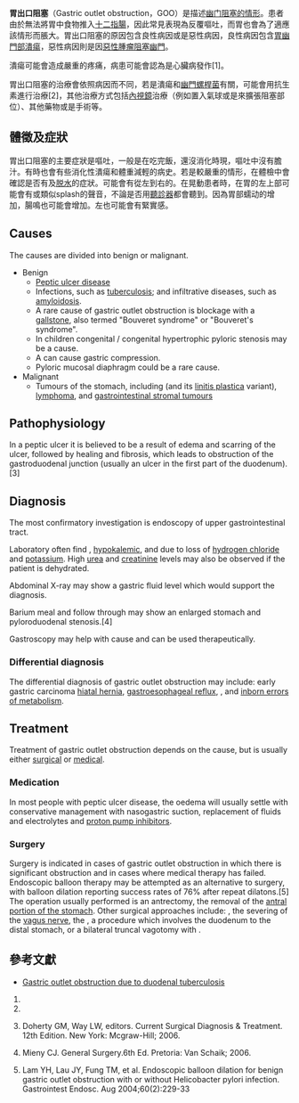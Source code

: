 **胃出口阻塞**（Gastric outlet obstruction，GOO）是描述[幽门阻塞的情形](https://zh.wikipedia.org/wiki/幽门 "wikilink")。患者由於無法將胃中食物推入[十二指腸](https://zh.wikipedia.org/wiki/十二指腸 "wikilink")，因此常見表現為反覆嘔吐，而胃也會為了適應該情形而脹大。胃出口阻塞的原因包含良性病因或是惡性病因，良性病因包含[胃幽門部潰瘍](../Page/胃及十二指肠潰瘍.md "wikilink")，惡性病因則是因[惡性腫瘤阻塞幽門](https://zh.wikipedia.org/wiki/惡性腫瘤 "wikilink")。

潰瘍可能會造成嚴重的疼痛，病患可能會認為是心臟病發作\[1\]。

胃出口阻塞的治療會依照病因而不同，若是潰瘍和[幽門螺桿菌](../Page/幽門螺桿菌.md "wikilink")有關，可能會用抗生素進行治療\[2\]，其他治療方式包括[內視鏡](../Page/內視鏡.md "wikilink")治療（例如置入氣球或是來擴張阻塞部位）、其他藥物或是手術等。

## 體徵及症狀

胃出口阻塞的主要症狀是嘔吐，一般是在吃完飯，還沒消化時現，嘔吐中沒有膽汁。有時也會有些消化性潰瘍和體重減輕的病史。若是較嚴重的情形，在體檢中會確認是否有及[脱水](../Page/脱水.md "wikilink")的症狀。可能會有從左到右的。在晃動患者時，在胃的左上部可能會有或類似splash的聲音，不論是否用[聽診器](../Page/聽診器.md "wikilink")都會聽到。因為胃部蠕动的增加，腸鳴也可能會增加。左也可能會有緊實感。

## Causes

The causes are divided into benign or malignant.

  - Benign
      - [Peptic ulcer disease](../Page/胃及十二指肠潰瘍.md "wikilink")
      - Infections, such as [tuberculosis](../Page/结核病.md "wikilink"); and infiltrative diseases, such as [amyloidosis](../Page/淀粉样变.md "wikilink").
      - A rare cause of gastric outlet obstruction is blockage with a [gallstone](../Page/膽石症.md "wikilink"), also termed "Bouveret syndrome" or "Bouveret's syndrome".
      - In children congenital  / congenital hypertrophic pyloric stenosis may be a cause.
      - A  can cause gastric compression.
      - Pyloric mucosal diaphragm could be a rare cause.
  - Malignant
      - Tumours of the stomach, including  (and its [linitis plastica](../Page/革囊胃.md "wikilink") variant), [lymphoma](../Page/淋巴瘤.md "wikilink"), and [gastrointestinal stromal tumours](../Page/胃腸道基質腫瘤.md "wikilink")

## Pathophysiology

In a peptic ulcer it is believed to be a result of edema and scarring of the ulcer, followed by healing and fibrosis, which leads to obstruction of the gastroduodenal junction (usually an ulcer in the first part of the duodenum).\[3\]

## Diagnosis

The most confirmatory investigation is endoscopy of upper gastrointestinal tract.

Laboratory often find , [hypokalemic](../Page/低鉀血症.md "wikilink"), and  due to loss of [hydrogen chloride](../Page/氯化氢.md "wikilink") and [potassium](../Page/钾.md "wikilink"). High [urea](../Page/尿素.md "wikilink") and [creatinine](../Page/肌酸酐.md "wikilink") levels may also be observed if the patient is dehydrated.

Abdominal X-ray may show a gastric fluid level which would support the diagnosis.

Barium meal and follow through may show an enlarged stomach and pyloroduodenal stenosis.\[4\]

Gastroscopy may help with cause and can be used therapeutically.

### Differential diagnosis

The differential diagnosis of gastric outlet obstruction may include: early gastric carcinoma [hiatal hernia](../Page/食管裂孔疝.md "wikilink"), [gastroesophageal reflux](../Page/胃食道逆流.md "wikilink"), , and [inborn errors of metabolism](../Page/遗传性代谢缺陷.md "wikilink").

## Treatment

Treatment of gastric outlet obstruction depends on the cause, but is usually either [surgical](../Page/外科学.md "wikilink") or [medical](../Page/医学.md "wikilink").

### Medication

In most people with peptic ulcer disease, the oedema will usually settle with conservative management with nasogastric suction, replacement of fluids and electrolytes and [proton pump inhibitors](../Page/氫離子幫浦阻斷劑.md "wikilink").

### Surgery

Surgery is indicated in cases of gastric outlet obstruction in which there is significant obstruction and in cases where medical therapy has failed. Endoscopic balloon therapy may be attempted as an alternative to surgery, with balloon dilation reporting success rates of 76% after repeat dilatons.\[5\] The operation usually performed is an antrectomy, the removal of the [antral portion of the stomach](https://zh.wikipedia.org/wiki/幽门 "wikilink"). Other surgical approaches include: , the severing of the [vagus nerve](../Page/迷走神经.md "wikilink"), the , a procedure which involves  the duodenum to the distal stomach, or a bilateral truncal vagotomy with .

## 參考文獻

  - [Gastric outlet obstruction due to duodenal tuberculosis](https://www.ncbi.nlm.nih.gov/pubmed/11918239)

<!-- end list -->

1.

2.
3.  Doherty GM, Way LW, editors. Current Surgical Diagnosis & Treatment. 12th Edition. New York: Mcgraw-Hill; 2006.

4.  Mieny CJ. General Surgery.6th Ed. Pretoria: Van Schaik; 2006.

5.  Lam YH, Lau JY, Fung TM, et al. Endoscopic balloon dilation for benign gastric outlet obstruction with or without Helicobacter pylori infection. Gastrointest Endosc. Aug 2004;60(2):229-33